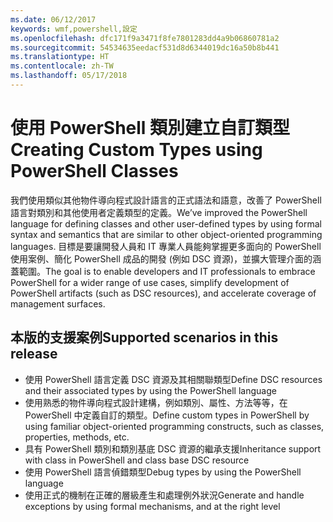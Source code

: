 ```yaml
---
ms.date: 06/12/2017
keywords: wmf,powershell,設定
ms.openlocfilehash: dfc171f9a3471f8fe7801283dd4a9b06860781a2
ms.sourcegitcommit: 54534635eedacf531d8d6344019dc16a50b8b441
ms.translationtype: HT
ms.contentlocale: zh-TW
ms.lasthandoff: 05/17/2018
---
```

# <a name="creating-custom-types-using-powershell-classes"></a><span data-ttu-id="1ed32-102">使用 PowerShell 類別建立自訂類型</span><span class="sxs-lookup"><span data-stu-id="1ed32-102">Creating Custom Types using PowerShell Classes</span></span>

<span data-ttu-id="1ed32-103">我們使用類似其他物件導向程式設計語言的正式語法和語意，改善了 PowerShell 語言對類別和其他使用者定義類型的定義。</span><span class="sxs-lookup"><span data-stu-id="1ed32-103">We’ve improved the PowerShell language for defining classes and other user-defined types by using formal syntax and semantics that are similar to other object-oriented programming languages.</span></span> <span data-ttu-id="1ed32-104">目標是要讓開發人員和 IT 專業人員能夠掌握更多面向的 PowerShell 使用案例、簡化 PowerShell 成品的開發 (例如 DSC 資源)，並擴大管理介面的涵蓋範圍。</span><span class="sxs-lookup"><span data-stu-id="1ed32-104">The goal is to enable developers and IT professionals to embrace PowerShell for a wider range of use cases, simplify development of PowerShell artifacts (such as DSC resources), and accelerate coverage of management surfaces.</span></span>

## <a name="supported-scenarios-in-this-release"></a><span data-ttu-id="1ed32-105">本版的支援案例</span><span class="sxs-lookup"><span data-stu-id="1ed32-105">Supported scenarios in this release</span></span>

-   <span data-ttu-id="1ed32-106">使用 PowerShell 語言定義 DSC 資源及其相關聯類型</span><span class="sxs-lookup"><span data-stu-id="1ed32-106">Define DSC resources and their associated types by using the PowerShell language</span></span>
-   <span data-ttu-id="1ed32-107">使用熟悉的物件導向程式設計建構，例如類別、屬性、方法等等，在 PowerShell 中定義自訂的類型。</span><span class="sxs-lookup"><span data-stu-id="1ed32-107">Define custom types in PowerShell by using familiar object-oriented programming constructs, such as classes, properties, methods, etc.</span></span>
-   <span data-ttu-id="1ed32-108">具有 PowerShell 類別和類別基底 DSC 資源的繼承支援</span><span class="sxs-lookup"><span data-stu-id="1ed32-108">Inheritance support with class in PowerShell and class base DSC resource</span></span>
-   <span data-ttu-id="1ed32-109">使用 PowerShell 語言偵錯類型</span><span class="sxs-lookup"><span data-stu-id="1ed32-109">Debug types by using the PowerShell language</span></span>
-   <span data-ttu-id="1ed32-110">使用正式的機制在正確的層級產生和處理例外狀況</span><span class="sxs-lookup"><span data-stu-id="1ed32-110">Generate and handle exceptions by using formal mechanisms, and at the right level</span></span>
